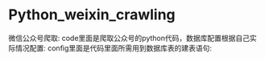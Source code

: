 # Python_weixin_crawling
微信公众号爬取:
code里面是爬取公众号的python代码，数据库配置根据自己实际情况配置:
config里面是代码里面所需用到数据库表的建表语句:
